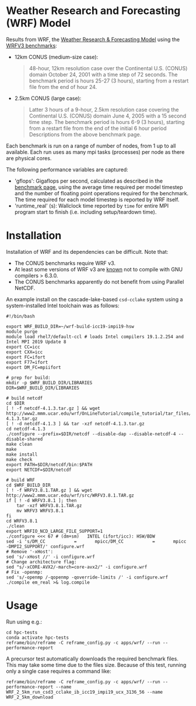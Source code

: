 # Weather Research and Forecasting (WRF) Model

Results from WRF, the [Weather Research & Forecasting Model](https://www.mmm.ucar.edu/weather-research-and-forecasting-model) using the [WRFV3 benchmarks](https://www2.mmm.ucar.edu/wrf/WG2/benchv3/):
- 12km CONUS (medium-size case):
    > 48-hour, 12km resolution case over the Continental U.S. (CONUS) domain October 24, 2001 with a time step of 72 seconds. The benchmark period is hours 25-27 (3 hours), starting from a restart file from the end of hour 24.
- 2.5km CONUS (large case):
    > Latter 3 hours of a 9-hour, 2.5km resolution case covering the Continental U.S. (CONUS) domain June 4, 2005 with a 15 second time step.  The benchmark period is hours 6-9 (3 hours), starting from a restart file from the end of the initial 6 hour period
Descriptions from the above benchmark page.

Each benchmark is run on a range of number of nodes, from 1 up to all available. Each run uses as many mpi tasks (processes) per node as there are physical cores.

The following performance variables are captured:
- 'gflops': Gigaflops per second, calculated as described in the [benchmark page](https://www2.mmm.ucar.edu/wrf/WG2/benchv3/), using the average time required per model timestep and the number of floating point operations required
  for the benchmark. The time required for each model timestep is reported by WRF itself.
- 'runtime_real' (s): Wallclock time reported by `time` for entire MPI program start to finish (i.e. including setup/teardown time).


# Installation

Installation of WRF and its dependencies can be difficult. Note that:
- The CONUS benchmarks require WRF v3.
- At least some versions of WRF v3 are [known](https://akirakyle.com/WRF_benchmarks/results.html#observations) not to compile with GNU compilers > 6.3.0.
- The CONUS benchmarks apparently do not benefit from using Parallel NetCDF.

An example install on the cascade-lake-based `csd-cclake` system using a system-installed Intel toolchain was as follows:

```shell
#!/bin/bash

export WRF_BUILD_DIR=~/wrf-build-icc19-impi19-hsw
module purge
module load rhel7/default-ccl # loads Intel compilers 19.1.2.254 and Intel MPI 2019 Update 8
export CC=icc
export CXX=icc
export FC=ifort
export F77=ifort
export DM_FC=mpiifort

# prep for build:
mkdir -p $WRF_BUILD_DIR/LIBRARIES
DIR=$WRF_BUILD_DIR/LIBRARIES

# build netcdf
cd $DIR
[ ! -f netcdf-4.1.3.tar.gz ] && wget http://www2.mmm.ucar.edu/wrf/OnLineTutorial/compile_tutorial/tar_files/netcdf-4.1.3.tar.gz
[ ! -d netcdf-4.1.3 ] && tar -xzf netcdf-4.1.3.tar.gz
cd netcdf-4.1.3
./configure --prefix=$DIR/netcdf --disable-dap --disable-netcdf-4 --disable-shared
make clean
make
make install
make check
export PATH=$DIR/netcdf/bin:$PATH
export NETCDF=$DIR/netcdf

# build WRF
cd $WRF_BUILD_DIR
[ ! -f WRFV3.8.1.TAR.gz ] && wget http://www2.mmm.ucar.edu/wrf/src/WRFV3.8.1.TAR.gz
if [ ! -d WRFV3.8.1 ]; then
    tar -xzf WRFV3.8.1.TAR.gz
    mv WRFV3 WRFV3.8.1
fi
cd WRFV3.8.1
./clean
export WRFIO_NCD_LARGE_FILE_SUPPORT=1
./configure <<< 67 # (dm+sm)   INTEL (ifort/icc): HSW/BDW
sed -i 's/DM_CC           =       mpicc/DM_CC           =       mpicc -DMPI2_SUPPORT/' configure.wrf
# Remove '-xHost':
sed 's/-xHost //' -i configure.wrf
# Change architecture flag:
sed "s/-xCORE-AVX2/-march=core-avx2/" -i configure.wrf
# Fix -openmp:
sed 's/-openmp /-qopenmp -qoverride-limits /' -i configure.wrf
./compile em_real >& log.compile
```
# Usage

Run using e.g.:
        
    cd hpc-tests
    conda activate hpc-tests
    reframe/bin/reframe -C reframe_config.py -c apps/wrf/ --run --performance-report
    
A precursor test automatically downloads the required benchmark files. This may take some time due to the files size. Because of this test, running only a single case requires a command like:
    
    reframe/bin/reframe -C reframe_config.py -c apps/wrf/ --run --performance-report --name WRF_2_5km_run_csd3_cclake_ib_icc19_impi19_ucx_3136_56 --name WRF_2_5km_download
    